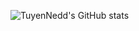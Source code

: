 ![TuyenNedd's GitHub stats](https://github-readme-stats.vercel.app/api?username=TuyenNedd&show_icons=true&theme=cobalt)
